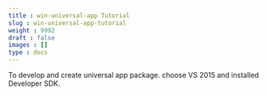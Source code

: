 ```yaml
---
title : win-universal-app Tutorial
slug : win-universal-app-tutorial
weight : 9992
draft : false
images : []
type : docs
---
```


To develop and create universal app package. choose VS 2015 and installed Developer SDK. 

